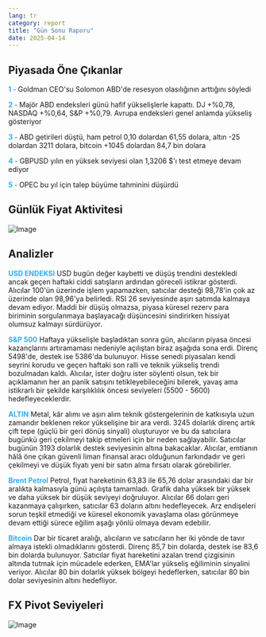```yaml
---
lang: tr
category: report
title: "Gün Sonu Raporu"
date: 2025-04-14
---
```



<h2>Piyasada Öne Çıkanlar</h2>
<strong style="color: #2caef7;">1 - </strong> Goldman CEO'su Solomon ABD'de resesyon olasılığının arttığını söyledi

<strong style="color: #2caef7;">2 - </strong> Majör ABD endeksleri günü hafif yükselişlerle kapattı. DJ +%0,78, NASDAQ +%0,64, S&P +%0,79. Avrupa endeksleri genel anlamda yükseliş gösteriyor

<strong style="color: #2caef7;">3 - </strong> ABD getirileri düştü, ham petrol 0,10 dolardan 61,55 dolara, altın -25 dolardan 3211 dolara, bitcoin +1045 dolardan 84,7 bin dolara

<strong style="color: #2caef7;">4 - </strong> GBPUSD yılın en yüksek seviyesi olan 1,3206 $'ı test etmeye devam ediyor

<strong style="color: #2caef7;">5 - </strong> OPEC bu yıl için talep büyüme tahminini düşürdü



<h2>Günlük Fiyat Aktivitesi</h2>
<img src="https://markleighedu.github.io/img/Apr-2025/14-Apr-2025/price.jpg" alt="Image"/>

<h2>Analizler</h2>
<strong style="color: #2caef7;">USD ENDEKSI</strong> USD bugün değer kaybetti ve düşüş trendini destekledi ancak geçen haftaki ciddi satışların ardından göreceli istikrar gösterdi. Alıcılar 100'ün üzerinde işlem yapamazken, satıcılar desteği 98,78'in çok az üzerinde olan 98,96'ya belirledi. RSI 26 seviyesinde aşırı satımda kalmaya devam ediyor. Maddi bir düşüş olmazsa, piyasa küresel rezerv para biriminin sorgulanmaya başlayacağı düşüncesini sindirirken hissiyat olumsuz kalmayı sürdürüyor. 

<strong style="color: #2caef7;">S&P 500</strong> Haftaya yükselişle başladıktan sonra gün, alıcıların piyasa öncesi kazançlarını artıramaması nedeniyle açılıştan biraz aşağıda sona erdi. Direnç 5498'de, destek ise 5386'da bulunuyor. Hisse senedi piyasaları kendi seyrini korudu ve geçen haftaki son ralli ve teknik yükseliş trendi bozulmadan kaldı. Alıcılar, ister doğru ister söylenti olsun, tek bir açıklamanın her an panik satışını tetikleyebileceğini bilerek, yavaş ama istikrarlı bir şekilde karşılıklılık öncesi seviyeleri (5500 - 5600) hedefleyeceklerdir.

<strong style="color: #2caef7;">ALTIN</strong> Metal, kâr alımı ve aşırı alım teknik göstergelerinin de katkısıyla uzun zamandır beklenen rekor yükselişine bir ara verdi. 3245 dolarlık direnç artık çift tepe (güçlü bir geri dönüş sinyali) oluşturuyor ve bu da satıcılara bugünkü geri çekilmeyi takip etmeleri için bir neden sağlayabilir. Satıcılar bugünün 3193 dolarlık destek seviyesinin altına bakacaklar. Alıcılar, emtianın hâlâ öne çıkan güvenli liman finansal aracı olduğunun farkındadır ve geri çekilmeyi ve düşük fiyatı yeni bir satın alma fırsatı olarak görebilirler.

<strong style="color: #2caef7;">Brent Petrol</strong> Petrol, fiyat hareketinin 63,83 ile 65,76 dolar arasındaki dar bir aralıkta kalmasıyla günü açılışta tamamladı. Grafik daha yüksek bir yüksek ve daha yüksek bir düşük seviyeyi doğruluyor. Alıcılar 66 doları geri kazanmaya çalışırken, satıcılar 63 doların altını hedefleyecek. Arz endişeleri sorun teşkil etmediği ve küresel ekonomik yavaşlama olası görünmeye devam ettiği sürece eğilim aşağı yönlü olmaya devam edebilir. 

<strong style="color: #2caef7;">Bitcoin</strong> Dar bir ticaret aralığı, alıcıların ve satıcıların her iki yönde de tavır almaya istekli olmadıklarını gösterdi. Direnç 85,7 bin dolarda, destek ise 83,6 bin dolarda bulunuyor. Satıcılar fiyat hareketini azalan trend çizgisinin altında tutmak için mücadele ederken, EMA'lar yükseliş eğiliminin sinyalini veriyor. Alıcılar 80 bin dolarlık yüksek bölgeyi hedeflerken, satıcılar 80 bin dolar seviyesinin altını hedefliyor.



<h2>FX Pivot Seviyeleri</h2>
<img src="https://markleighedu.github.io/img/Apr-2025/14-Apr-2025/pivot.jpg" alt="Image"/>